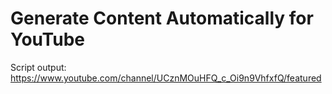 # Generate Content Automatically for YouTube

Script output: 
https://www.youtube.com/channel/UCznMOuHFQ_c_Oi9n9VhfxfQ/featured
